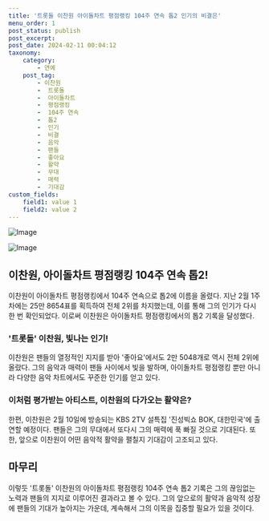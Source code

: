 ```yaml
---
title: '트롯돌 이찬원 아이돌차트 평점랭킹 104주 연속 톱2 인기의 비결은'
menu_order: 1
post_status: publish
post_excerpt: 
post_date: 2024-02-11 00:04:12
taxonomy:
    category:
        - 연예
    post_tag:
        - 이찬원
        -  트롯돌
        -  아이돌차트
        -  평점랭킹
        -  104주 연속
        -  톱2
        -  인기
        -  비결
        -  음악
        -  팬들
        -  좋아요
        -  활약
        -  무대
        -  매력
        -  기대감
custom_fields:
    field1: value 1
    field2: value 2
---
```


![Image](https://mimgnews.pstatic.net/image/108/2024/02/10/0003214020_001_20240210064301250.jpg?type=w540)

![Image](https://ssl.pstatic.net/mimgnews/image/108/2024/02/10/0003214020_002_20240210064301581.jpg?type=w540)

## 이찬원, 아이돌차트 평점랭킹 104주 연속 톱2!
이찬원이 아이돌차트 평점랭킹에서 104주 연속으로 톱2에 이름을 올렸다. 지난 2월 1주 차에는 25만 8654표를 획득하여 전체 2위를 차지했는데, 이를 통해 그의 인기가 다시 한 번 확인되었다. 이로써 이찬원은 아이돌차트 평점랭킹에서의 톱2 기록을 달성했다. 
### '트롯돌' 이찬원, 빛나는 인기!
이찬원은 팬들의 열정적인 지지를 받아 '좋아요'에서도 2만 5048개로 역시 전체 2위에 올랐다. 그의 음악과 매력이 팬들 사이에서 빛을 발하며, 아이돌차트 평점랭킹 뿐만 아니라 다양한 음악 차트에서도 꾸준한 인기를 얻고 있다. 
### 이처럼 평가받는 아티스트, 이찬원의 다가오는 활약은?
한편, 이찬원은 2월 10일에 방송되는 KBS 2TV 설특집 '진성빅쇼 BOK, 대한민국'에 출연할 예정이다. 팬들은 그의 무대에서 또다시 그의 매력에 푹 빠질 것으로 기대된다. 또한, 앞으로 이찬원이 어떤 음악적 활약을 펼칠지 기대감이 고조되고 있다. 
## 마무리
이렇듯 '트롯돌' 이찬원의 아이돌차트 평점랭킹 104주 연속 톱2 기록은 그의 끊임없는 노력과 팬들의 지지로 이루어진 결과라고 볼 수 있다. 그의 앞으로의 활약과 음악적 성장에 팬들의 기대가 높아지는 가운데, 계속해서 그의 이목을 집중할 필요가 있을 것이다.
